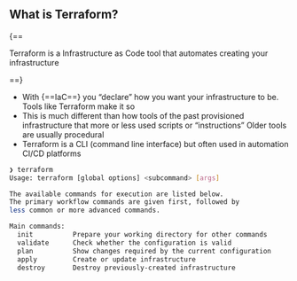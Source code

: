 ## What is Terraform?

{==

Terraform is a Infrastructure as Code tool that automates creating your infrastructure

==}

- With {==IaC==} you “declare” how you want your infrastructure to be. Tools like Terraform make it so
- This is much different than how tools of the past provisioned infrastructure that more or less used scripts or “instructions”
Older tools are usually procedural
- Terraform is a CLI (command line interface) but often used in automation CI/CD platforms

```bash
❯ terraform
Usage: terraform [global options] <subcommand> [args]

The available commands for execution are listed below.
The primary workflow commands are given first, followed by
less common or more advanced commands.

Main commands:
  init          Prepare your working directory for other commands
  validate      Check whether the configuration is valid
  plan          Show changes required by the current configuration
  apply         Create or update infrastructure
  destroy       Destroy previously-created infrastructure
```